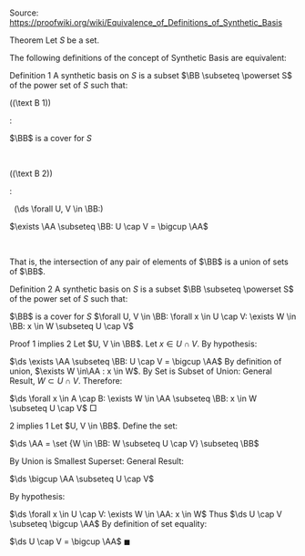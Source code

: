 # 

Source: https://proofwiki.org/wiki/Equivalence_of_Definitions_of_Synthetic_Basis



Theorem
Let $S$ be a set.

The following definitions of the concept of Synthetic Basis are equivalent:

Definition 1
A synthetic basis on $S$ is a subset $\BB \subseteq \powerset S$ of the power set of $S$ such that:




\((\text B 1)\)  

$:$  













$\BB$ is a cover for $S$   

  


\((\text B 2)\)  

$:$  





  \(\ds \forall U, V \in \BB:\)







$\exists \AA \subseteq \BB: U \cap V = \bigcup \AA$   

  

That is, the intersection of any pair of elements of $\BB$ is a union of sets of $\BB$.

Definition 2
A synthetic basis on $S$ is a subset $\BB \subseteq \powerset S$ of the power set of $S$ such that:

$\BB$ is a cover for $S$
$\forall U, V \in \BB: \forall x \in U \cap V: \exists W \in \BB: x \in W \subseteq U \cap V$


Proof
1 implies 2
Let $U, V \in \BB$.
Let $x \in U \cap V$.
By hypothesis:

$\ds \exists \AA \subseteq \BB: U \cap V = \bigcup \AA$
By definition of union, $\exists W \in\AA : x \in W$.
By Set is Subset of Union: General Result, $W \subset U \cap V$.
Therefore:

$\ds \forall x \in A \cap B: \exists W \in \AA \subseteq \BB: x \in W \subseteq U \cap V$
$\Box$


2 implies 1
Let $U, V \in \BB$.
Define the set:

$\ds \AA = \set {W \in \BB: W \subseteq U \cap V} \subseteq \BB$

By Union is Smallest Superset: General Result:

$\ds \bigcup \AA \subseteq U \cap V$

By hypothesis:

$\ds \forall x \in U \cap V: \exists W \in \AA: x \in W$
Thus $\ds U \cap V \subseteq \bigcup \AA$
By definition of set equality:

$\ds U \cap V = \bigcup \AA$
$\blacksquare$






